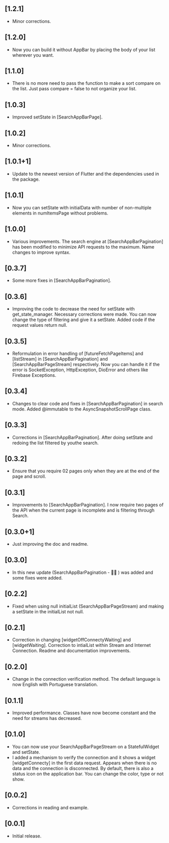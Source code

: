 ## [1.2.1]
- Minor corrections.

## [1.2.0]
- Now you can build it without AppBar by placing the body of your list wherever you want.

## [1.1.0]
- There is no more need to pass the function to make a sort compare on the list. 
Just pass compare = false to not organize your list.

## [1.0.3]
- Improved setState in [SearchAppBarPage].

## [1.0.2]
- Minor corrections.

## [1.0.1+1]
- Update to the newest version of Flutter and the dependencies used in the package.

## [1.0.1]
- Now you can setState with initialData with number of non-multiple elements in numItemsPage without problems.

## [1.0.0]
- Various improvements. The search engine at [SearchAppBarPagination] has been modified to minimize 
API requests to the maximum. Name changes to improve syntax.

## [0.3.7]
- Some more fixes in [SearchAppBarPagination].

## [0.3.6]
- Improving the code to decrease the need for setState with get_state_manager. Necessary corrections
 were made. You can now change the type of filtering and give it a setState. Added code if the 
 request values return null.

## [0.3.5]
- Reformulation in error handling of [futureFetchPageItems] and [listStream] in 
[SearchAppBarPagination] and [SearchAppBarPageStream] respectively. Now you can handle it if the 
error is SocketException, HttpException, DioError and others like Firebase Exceptions.

## [0.3.4]
- Changes to clear code and fixes in [SearchAppBarPagination] in search mode. Added @immutable to 
the AsyncSnapshotScrollPage class.

## [0.3.3]
- Corrections in [SearchAppBarPagination]. After doing setState and redoing the list filtered by 
youthe search.

## [0.3.2]
- Ensure that you require 02 pages only when they are at the end of the page and scroll.

## [0.3.1]
- Improvements to [SearchAppBarPagination]. I now require two pages of the API when the current 
page is incomplete and is filtering through Search.

## [0.3.0+1]
- Just improving the doc and readme.

## [0.3.0]
- In this new update (SearchAppBarPagination - 🙌🏽 ) was added and some fixes were added.

## [0.2.2]
- Fixed when using null initialList (SearchAppBarPageStream) and making a setState in the initialList 
not null.

## [0.2.1]
- Correction in changing [widgetOffConnectyWaiting] and [widgetWaiting]. Correction to intialList 
within Stream <List> and Internet Connection. Readme and documentation improvements.

## [0.2.0]
- Change in the connection verification method. The default language is now English with Portuguese 
translation.

## [0.1.1]
- Improved performance. Classes have now become constant and the need for streams has decreased.

## [0.1.0]
- You can now use your SearchAppBarPageStream on a StatefulWidget and setState.
- I added a mechanism to verify the connection and it shows a widget [widgetConnecty] in the first 
data request. Appears when there is no data and the connection is disconnected. By default, there is 
also a status icon on the application bar. You can change the color, type or not show.

## [0.0.2]
- Corrections in reading and example.

## [0.0.1]
- Initial release.


